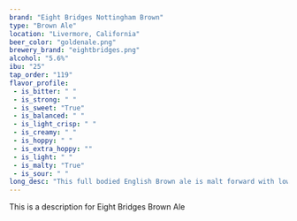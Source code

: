 ```yaml
---
brand: "Eight Bridges Nottingham Brown"
type: "Brown Ale"
location: "Livermore, California"
beer_color: "goldenale.png"
brewery_brand: "eightbridges.png"
alcohol: "5.6%"
ibu: "25"
tap_order: "119"
flavor_profile:
 - is_bitter: " "
 - is_strong: " "
 - is_sweet: "True"
 - is_balanced: " "
 - is_light_crisp: " "
 - is_creamy: " "
 - is_hoppy: " "
 - is_extra_hoppy: ""
 - is_light: " "
 - is_malty: "True"
 - is_sour: " "
long_desc: "This full bodied English Brown ale is malt forward with low hop aromas. While drinking this beer you’ll notice its flavors tend toward raisin, molasses, nut and caramel along with the typical English hop flavors."
---
```


This is a description for Eight Bridges Brown Ale